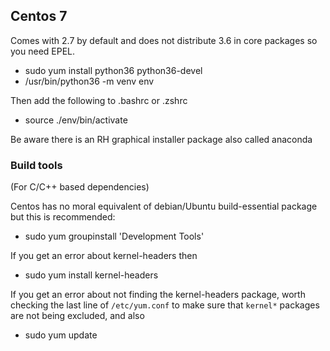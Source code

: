 
## Centos 7

Comes with 2.7 by default and does not distribute 3.6 in core packages so you need EPEL.

  * sudo yum install python36 python36-devel
  * /usr/bin/python36 -m venv env

Then add the following to .bashrc or .zshrc
  * source ./env/bin/activate

Be aware there is an RH graphical installer package also called anaconda

### Build tools 

(For C/C++ based dependencies)

Centos has no moral equivalent of debian/Ubuntu build-essential package but this is recommended:

  * sudo yum groupinstall 'Development Tools'

If you get an error about kernel-headers then

  * sudo yum install kernel-headers

If you get an error about not finding the kernel-headers package, worth checking the last line of `/etc/yum.conf` to make sure that `kernel*` packages are not being excluded, and also

  * sudo yum update



